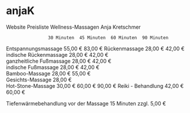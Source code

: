 # anjaK
Website
Preisliste Wellness-Massagen Anja Kretschmer					
					
		            30 Minuten	45 Minuten	60 Minuten	90 Minuten
					
Entspannungsmassage				 55,00 € 	 83,00 € 
Rückenmassage		 28,00 € 	 42,00 € 		
indische Rückenmassage		 28,00 € 	 42,00 € 		
ganzheitliche Fußmassage		 28,00 € 	 42,00 € 		
indische Fußmassage		 28,00 € 	 42,00 € 		
Bamboo-Massage		 28,00 € 		 55,00 € 	
Gesichts-Massage		 28,00 € 			
Hot-Stone-Massage		 30,00 € 		 60,00 € 	 90,00 € 
Reiki - Behandlung			 42,00 € 	 60,00 € 	
					
Tiefenwärmebehandlung vor der Massage 15 Minuten zzgl. 5,00 €					
